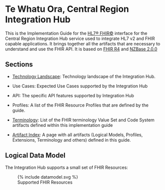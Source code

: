 # Te Whatu Ora, Central Region Integration Hub
This is the Implementation Guide for the [HL7® FHIR©](http://hl7.org/fhir) interface for the Central Region Integration Hub service used to integrate HL7 v2 and FHIR capable applications. It brings together all the artifacts that are necessary to understand and use the FHIR API. It is based on [FHIR R4](http://hl7.org/fhir/) and [NZBase 2.0.0](https://fhir.org.nz/ig/base/index.html)

## Sections

- [Technology Landscape](./technologyLandscape.html): Technology landscape of the Integration Hub.

- Use Cases: Expected Use Cases supported by the Integration Hub

- API: The specific API features supported by Integration Hub

- Profiles: A list of the FHIR Resource Profiles that are defined by the guide.

- [Terminology](./artifacts.html#terminology-value-sets): List of the FHIR terminology Value Set and Code System artifacts defined within this implementation guide

- [Artifact Index](artifacts.html): A page with all artifacts (Logical Models, Profiles, Extensions, Terminology and others) defined in this guide.

## Logical Data Model
The Integration Hub supports a small set of FHIR Resources:

<figure>
{% include datamodel.svg %}
<figcaption>Supported FHIR Resources</figcaption>
</figure>
